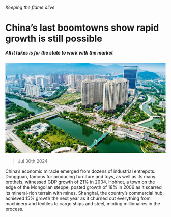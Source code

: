 ###### Keeping the flame alive

# China’s last boomtowns show rapid growth is still possible 

##### All it takes is for the state to work with the market 

![image](images/20240803_FNP002.jpg) 

> Jul 30th 2024 

China’s economic miracle emerged from dozens of industrial entrepots. Dongguan, famous for producing furniture and toys, as well as its many brothels, witnessed GDP growth of 21% in 2004. Hohhot, a town on the edge of the Mongolian steppe, posted growth of 18% in 2006 as it scarred its mineral-rich terrain with mines. Shanghai, the country’s commercial hub, achieved 15% growth the next year as it churned out everything from machinery and textiles to cargo ships and steel, minting millionaires in the process.

